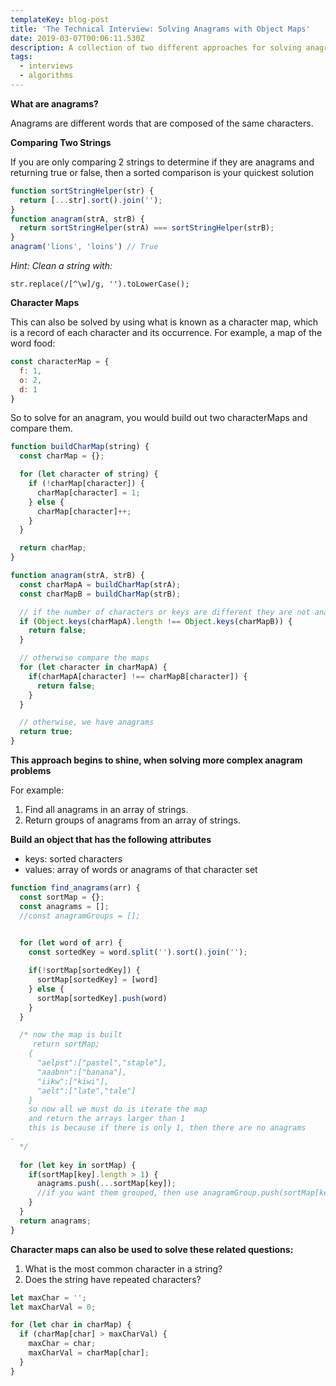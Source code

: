 ```yaml
---
templateKey: blog-post
title: 'The Technical Interview: Solving Anagrams with Object Maps'
date: 2019-03-07T00:06:11.530Z
description: A collection of two different approaches for solving anagram questions.
tags:
  - interviews
  - algorithms
---
```

**What are anagrams?**

Anagrams are different words that are composed of the same characters.

**Comparing Two Strings**

If you are only comparing 2 strings to determine if they are anagrams and returning true or false, then a sorted comparison is your quickest solution

```js
function sortStringHelper(str) {
  return [...str].sort().join('');
}
function anagram(strA, strB) {
  return sortStringHelper(strA) === sortStringHelper(strB);
}
anagram('lions', 'loins') // True
```

_Hint: Clean a string with:_


`str.replace(/[^\w]/g, '').toLowerCase();`

**Character Maps**

This can also be solved by using what is known as a character map, which is a record of each character and its occurrence. For example, a map of the word food:

```js
const characterMap = {
  f: 1,
  o: 2,
  d: 1
}
```

So to solve for an anagram, you would build out two characterMaps and compare them. 

```js
function buildCharMap(string) {
  const charMap = {};

  for (let character of string) {
    if (!charMap[character]) {
      charMap[character] = 1;
    } else {
      charMap[character]++;
    }
  }

  return charMap;
}

function anagram(strA, strB) {
  const charMapA = buildCharMap(strA); 
  const charMapB = buildCharMap(strB);

  // if the number of characters or keys are different they are not anagrams
  if (Object.keys(charMapA).length !== Object.keys(charMapB)) {
    return false;  
  }

  // otherwise compare the maps
  for (let character in charMapA) {
    if(charMapA[character] !== charMapB[character]) {
      return false;
    }
  }

  // otherwise, we have anagrams
  return true; 
}
```

**This approach begins to shine, when solving more complex anagram problems**

For example: 
1. Find all anagrams in an array of strings.
2. Return groups of anagrams from an array of strings.

**Build an object that has the following attributes**
- keys: sorted characters
- values: array of words or anagrams of that character set

```js
function find_anagrams(arr) {
  const sortMap = {};
  const anagrams = [];
  //const anagramGroups = [];
  
  for (let word of arr) {
    const sortedKey = word.split('').sort().join('');

    if(!sortMap[sortedKey]) {
      sortMap[sortedKey] = [word]
    } else {
      sortMap[sortedKey].push(word)
    }
  }

  /* now the map is built
     return sortMap;
    {
      "aelpst":["pastel","staple"],
      "aaabnn":["banana"],
      "iikw":["kiwi"],
      "aelt":["late","tale"]
    }
    so now all we must do is iterate the map
    and return the arrays larger than 1
    this is because if there is only 1, then there are no anagrams.
  */
  
  for (let key in sortMap) {
    if(sortMap[key].length > 1) {
      anagrams.push(...sortMap[key]);
      //if you want them grouped, then use anagramGroup.push(sortMap[key]);
    }
  }
  return anagrams;
}
```

**Character maps can also be used to solve these related questions:**

1. What is the most common character in a string?
2. Does the string have repeated characters?

```js
let maxChar = '';
let maxCharVal = 0;

for (let char in charMap) {
  if (charMap[char] > maxCharVal) {
    maxChar = char;
    maxCharVal = charMap[char];
  }
}
```
